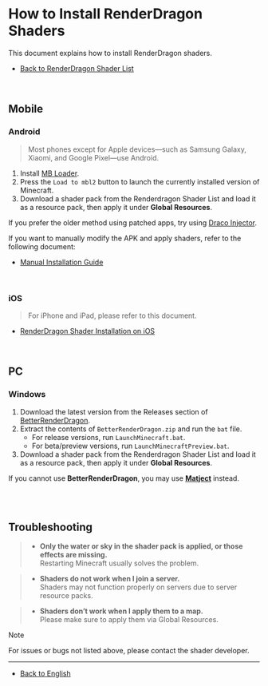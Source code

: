 # How to Install RenderDragon Shaders

This document explains how to install RenderDragon shaders.

- [Back to RenderDragon Shader List](/language/ko_kr/README.md)

</br>

## Mobile

### Android

> Most phones except for Apple devices—such as Samsung Galaxy, Xiaomi, and Google Pixel—use Android.

1. Install [MB Loader](https://github.com/DominoKorean/Render-dragon-shader-list/blob/main/language/ko_kr/README.md#mb-loader).
2. Press the `Load to mbl2` button to launch the currently installed version of Minecraft.
3. Download a shader pack from the Renderdragon Shader List and load it as a resource pack, then apply it under **Global Resources**.

If you prefer the older method using patched apps, try using [Draco Injector](https://github.com/mcbegamerxx954/draco-injector).

If you want to manually modify the APK and apply shaders, refer to the following document:
* [Manual Installation Guide](android.md)

<br>

### iOS

> For iPhone and iPad, please refer to this document.

* [RenderDragon Shader Installation on iOS](iOS.md)

<br>

## PC

### Windows

1. Download the latest version from the Releases section of [BetterRenderDragon](https://github.com/dreamguxiang/BetterRenderDragon-xmake).
2. Extract the contents of `BetterRenderDragon.zip` and run the `bat` file.
   - For release versions, run `LaunchMinecraft.bat`.
   - For beta/preview versions, run `LaunchMinecraftPreview.bat`.
3. Download a shader pack from the Renderdragon Shader List and load it as a resource pack, then apply it under **Global Resources**.

If you cannot use **BetterRenderDragon**, you may use [**Matject**](https://github.com/faizul726/matject) instead.

<br>
<br>

## Troubleshooting

> - **Only the water or sky in the shader pack is applied, or those effects are missing.**  
> Restarting Minecraft usually solves the problem.

> - **Shaders do not work when I join a server.**  
> Shaders may not function properly on servers due to server resource packs.

> - **Shaders don’t work when I apply them to a map.**  
> Please make sure to apply them via Global Resources.

> [!NOTE]  
> For issues or bugs not listed above, please contact the shader developer.

---

* [Back to English](/docs/installation/README.md)